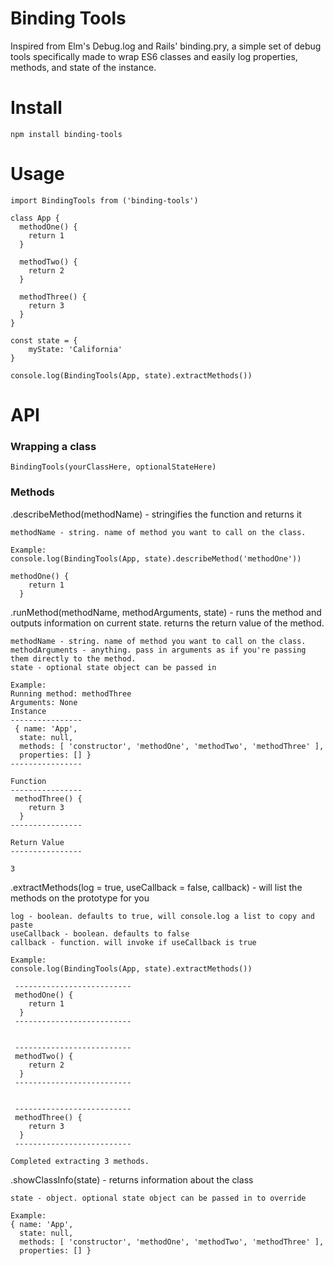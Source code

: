 # Binding Tools
Inspired from Elm's Debug.log and Rails' binding.pry, a simple set of debug tools specifically made to wrap ES6 classes and easily log properties, methods, and state of the instance.

# Install
`npm install binding-tools`

# Usage
```
import BindingTools from ('binding-tools')

class App {
  methodOne() {
    return 1
  }

  methodTwo() {
    return 2
  }

  methodThree() {
    return 3
  }
}

const state = {
    myState: 'California'
}

console.log(BindingTools(App, state).extractMethods())
```

# API
### Wrapping a class
`BindingTools(yourClassHere, optionalStateHere)`

### Methods
.describeMethod(methodName) - 
  stringifies the function and returns it
```
methodName - string. name of method you want to call on the class.

Example:
console.log(BindingTools(App, state).describeMethod('methodOne'))

methodOne() {
    return 1
  }
```

.runMethod(methodName, methodArguments, state) - 
  runs the method and outputs information on current state. returns the return value of the method.
```
methodName - string. name of method you want to call on the class.
methodArguments - anything. pass in arguments as if you're passing them directly to the method.
state - optional state object can be passed in

Example:
Running method: methodThree
Arguments: None
Instance
----------------
 { name: 'App',
  state: null,
  methods: [ 'constructor', 'methodOne', 'methodTwo', 'methodThree' ],
  properties: [] }
----------------

Function
----------------
 methodThree() {
    return 3
  }
----------------

Return Value
----------------

3
```

.extractMethods(log = true, useCallback = false, callback) - 
  will list the methods on the prototype for you
```
log - boolean. defaults to true, will console.log a list to copy and paste
useCallback - boolean. defaults to false
callback - function. will invoke if useCallback is true

Example:
console.log(BindingTools(App, state).extractMethods())

 --------------------------
 methodOne() {
    return 1
  }
 --------------------------


 --------------------------
 methodTwo() {
    return 2
  }
 --------------------------


 --------------------------
 methodThree() {
    return 3
  }
 --------------------------

Completed extracting 3 methods.
```

.showClassInfo(state) - 
  returns information about the class
```
state - object. optional state object can be passed in to override

Example:
{ name: 'App',
  state: null,
  methods: [ 'constructor', 'methodOne', 'methodTwo', 'methodThree' ],
  properties: [] }
```

